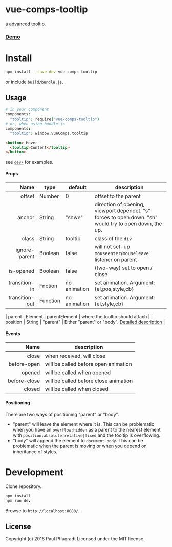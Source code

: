 # vue-comps-tooltip

a advanced tooltip.

### [Demo](https://vue-comps.github.io/vue-comps-tooltip)

# Install

```sh
npm install --save-dev vue-comps-tooltip
```
or include `build/bundle.js`.

## Usage
```coffee
# in your component
components:
  "tooltip": require("vue-comps-tooltip")
# or, when using bundle.js
components:
  "tooltip": window.vueComps.tooltip
```
```html
<button> Hover
  <tooltip>Content</tooltip>
</button>
```
see [`dev/`](dev/) for examples.

#### Props
| Name | type | default | description |
| ---:| --- | ---| --- |
| offset | Number | 0 | offset to the parent |
| anchor | String | "snwe" | direction of opening, viewport dependet. "s" forces to open down. "sn" would try to open down, the up. |
| class | String | tooltip | class of the `div`|
| ignore-parent | Boolean | false | will not set-up `mouseenter`/`mouseleave` listener on parent |
| is-opened	| Boolean	| false | (two-way) set to open / close|
| transition-in | Fnction | no animation | set animation. Argument: {el,pos,style,cb} |
| transition-out | Function | no animation | set animation. Argument: {el,style,cb} |

| parent | Element | parentElement | where the tooltip should attach |
| position | String | "parent" | Either "parent" or "body". [Detailed description](#Positioning)  |

#### Events
| Name |  description |
| ---:| --- |
| close |  when received, will close |
| before-open | will be called before open animation |
| opened |  will be called when opened |
| before-close |  will be called before close animation |
| closed |  will be called when closed |

#### Positioning
There are two ways of positioning "parent" or "body".
- "parent" will leave the element where it is. This can be problematic when you have an `overflow:hidden` as a parent to the nearest element with `position:absolute|relative|fixed` and the tooltip is overflowing.
- "body" will append the element to `document.body`. This can be problematic when the parent is moving or when you depend on inheritance of styles.

# Development
Clone repository.
```sh
npm install
npm run dev
```
Browse to `http://localhost:8080/`.

## License
Copyright (c) 2016 Paul Pflugradt
Licensed under the MIT license.
